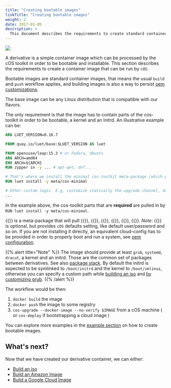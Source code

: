 ```yaml
---
title: "Creating bootable images"
linkTitle: "Creating bootable images"
weight: 2
date: 2017-01-05
description: >
  This document describes the requirements to create standard container images that can be used for `cOS` deployments
---
```


![](https://docs.google.com/drawings/d/e/2PACX-1vSmIZ5FTInGjtkGonUOgwhti6DZnSoeexGmWL9CAmbdiIGtBGnzDuGNj80Lj_206hP0MOxQGpEdYFvK/pub?w=1223&h=691)

A derivative is a simple container image which can be processed by the cOS toolkit in order to be bootable and installable. This section describes the requirements to create a container image that can be run by `cOS`.

Bootable images are standard container images, that means the usual `build` and `push` workflow applies, and building images is also a way to persist [oem customizations](../../customizing). 

The base image can be any Linux distribution that is compatible with our flavors.

The only requirement is that the image has to contain parts of the cos-toolkit in order to be bootable, a kernel and an Initrd. An illustrative example can be:

```Dockerfile
ARG LUET_VERSION=0.16.7

FROM quay.io/luet/base:$LUET_VERSION AS luet

FROM opensuse/leap:15.3 # or Fedora, Ubuntu
ARG ARCH=amd64
ENV ARCH=${ARCH}
RUN zypper in -y ... # apt-get, dnf...

# That's where we install the minimal cos-toolkit meta-package (which pulls the minimal packages needed in order to boot)
RUN luet install -y meta/cos-minimal

# Other custom logic. E.g, customize statically the upgrade channel, default users, packages.
...
```

In the example above, the cos-toolkit parts that are **required** are pulled in by `RUN luet install -y meta/cos-minimal`.

{{<package package="meta/cos-minimal" >}} is a meta-package that will pull {{<package package="toolchain/yip" >}}, {{<package package="utils/installer" >}}, {{<package package="system/cos-setup" >}}, {{<package package="system/immutable-rootfs" >}}, {{<package package="system/grub2-config" >}}, {{<package package="system/cloud-config" >}}. _Note_: {{<package package="system/cloud-config" >}} is optional, but provides `cOS` defaults setting, like default user/password and so on. If you are not installing it directly, an equivalent cloud-config has to be provided in order to properly boot and run a system, see [oem configuration](../../customizing/oem_configuration).

{{% alert title="Note" %}}
The image should provide at least `grub`, `systemd`, `dracut`, a kernel and an initrd. Those are the common set of packages between derivatives. See also [package stack](../package_stack). 
By default the initrd is expected to be symlinked to `/boot/initrd` and the kernel to `/boot/vmlinuz`, otherwise you can specify a custom path while [building an iso](../build_iso) and [by customizing grub](../../customizing/configure_grub).
{{% /alert %}}

The workflow would be then:

1) `docker build` the image
2) `docker push` the image to some registry
3) `cos-upgrade --docker-image --no-verify $IMAGE` from a cOS machine ( or `cos-deploy` if bootstrapping a cloud image )

You can explore more examples in the [example section](../../examples/creating_bootable_images) on how to create bootable images.

## What's next?

Now that we have created our derivative container, we can either:

- [Build an iso](../build_iso)
- [Build an Amazon Image](../packer/build_ami)
- [Build a Google Cloud Image](../packer/build_gcp)